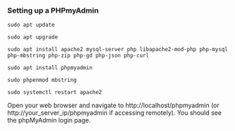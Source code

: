  ### Setting up a PHPmyAdmin



```
sudo apt update
```   
   
```
sudo apt upgrade
```

```
sudo apt install apache2 mysql-server php libapache2-mod-php php-mysql php-mbstring php-zip php-gd php-json php-curl
  ```

```
sudo apt install phpmyadmin
```

```
sudo phpenmod mbstring
```

```
sudo systemctl restart apache2
```


Open your web browser and navigate to http://localhost/phpmyadmin (or http://your_server_ip/phpmyadmin if accessing remotely). You should see the phpMyAdmin login page. 